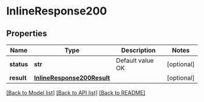 # InlineResponse200

## Properties
Name | Type | Description | Notes
------------ | ------------- | ------------- | -------------
**status** | **str** | Default value OK | [optional] 
**result** | [**InlineResponse200Result**](InlineResponse200Result.md) |  | [optional] 

[[Back to Model list]](../README.md#documentation-for-models) [[Back to API list]](../README.md#documentation-for-api-endpoints) [[Back to README]](../README.md)


